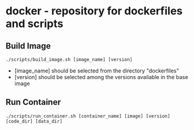 # docker - repository for dockerfiles and scripts

## Build Image
```
./scripts/build_image.sh [image_name] [version]
```
- [image_name] should be selected from the directory "dockerfiles"
- [version] should be selected among the versions available in the base image

## Run Container
```
./scripts/run_container.sh [container_name] [image] [version] [code_dir] [data_dir]
